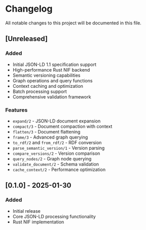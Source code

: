 # Changelog

All notable changes to this project will be documented in this file.

## [Unreleased]

### Added
- Initial JSON-LD 1.1 specification support
- High-performance Rust NIF backend  
- Semantic versioning capabilities
- Graph operations and query functions
- Context caching and optimization
- Batch processing support
- Comprehensive validation framework

### Features
- `expand/2` - JSON-LD document expansion
- `compact/3` - Document compaction with context
- `flatten/3` - Document flattening
- `frame/3` - Advanced graph querying
- `to_rdf/2` and `from_rdf/2` - RDF conversion
- `parse_semantic_version/1` - Version parsing
- `compare_versions/2` - Version comparison
- `query_nodes/2` - Graph node querying
- `validate_document/2` - Schema validation
- `cache_context/2` - Performance optimization

## [0.1.0] - 2025-01-30

### Added
- Initial release
- Core JSON-LD processing functionality
- Rust NIF implementation

